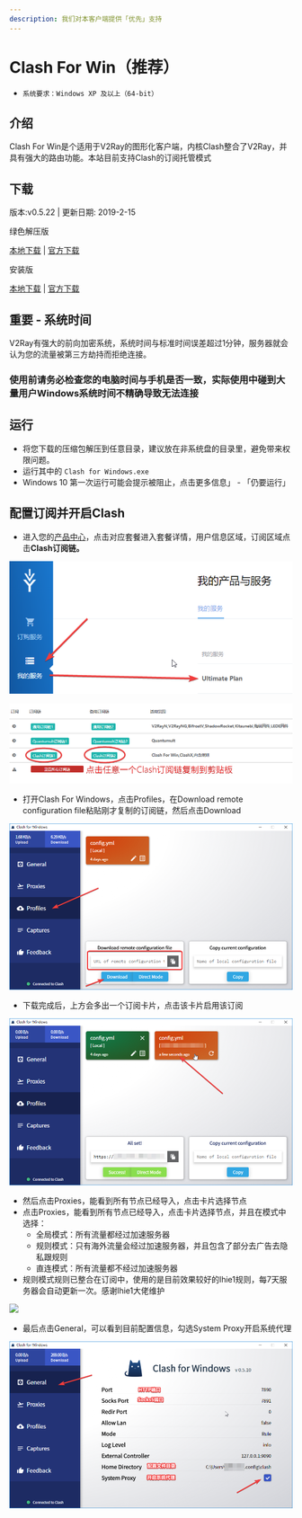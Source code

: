 ```yaml
---
description: 我们对本客户端提供「优先」支持
---
```


# Clash For Win（推荐）

* `系统要求：Windows XP 及以上（64-bit）`

## 介绍

Clash For Win是个适用于V2Ray的图形化客户端，内核Clash整合了V2Ray，并具有强大的路由功能。本站目前支持Clash的订阅托管模式

## 下载

版本:v0.5.22 \| 更新日期: 2019-2-15

绿色解压版

[本地下载](https://ivynet.fun/dl.php?type=d&id=10) \| [官方下载](https://github.com/Fndroid/clash_for_windows_pkg/releases/download/0.5.13/Clash.for.Windows-0.5.13-win.zip)

安装版

[本地下载](https://ivynet.fun/dl.php?type=d&id=9) \| [官方下载](https://github.com/Fndroid/clash_for_windows_pkg/releases/download/0.5.13/Clash.for.Windows.Setup.0.5.13.exe)

## 重要 - 系统时间

V2Ray有强大的前向加密系统，系统时间与标准时间误差超过1分钟，服务器就会认为您的流量被第三方劫持而拒绝连接。

### 使用前请务必检查您的电脑时间与手机是否一致，实际使用中碰到大量用户Windows系统时间不精确导致无法连接

## 运行

* 将您下载的压缩包解压到任意目录，建议放在非系统盘的目录里，避免带来权限问题。
* 运行其中的 `Clash for Windows.exe`
* Windows 10 第一次运行可能会提示被阻止，点击更多信息」 - 「仍要运行」

## 配置订阅并开启Clash

* 进入您的[产品中心](https://ivynet.fun/clientarea.php)，点击对应套餐进入套餐详情，用户信息区域，订阅区域点击**Clash订阅链。**

![](../../.gitbook/assets/image%20%2817%29.png)

![](../../.gitbook/assets/image%20%2857%29.png)

* 打开Clash For Windows，点击Profiles，在Download remote configuration file粘贴刚才复制的订阅链，然后点击Download

![](../../.gitbook/assets/image%20%288%29.png)

* 下载完成后，上方会多出一个订阅卡片，点击该卡片启用该订阅

![](../../.gitbook/assets/image%20%2823%29.png)

* 然后点击Proxies，能看到所有节点已经导入，点击卡片选择节点
* 点击Proxies，能看到所有节点已经导入，点击卡片选择节点，并且在模式中选择：
  * 全局模式：所有流量都经过加速服务器
  * 规则模式：只有海外流量会经过加速服务器，并且包含了部分去广告去隐私跟规则
  * 直连模式：所有流量都不经过加速服务器
* 规则模式规则已整合在订阅中，使用的是目前效果较好的lhie1规则，每7天服务器会自动更新一次。感谢lhie1大佬维护

![](../../.gitbook/assets/image%20%282%29.png)

* 最后点击General，可以看到目前配置信息，勾选System Proxy开启系统代理

![](../../.gitbook/assets/image%20%2832%29.png)

